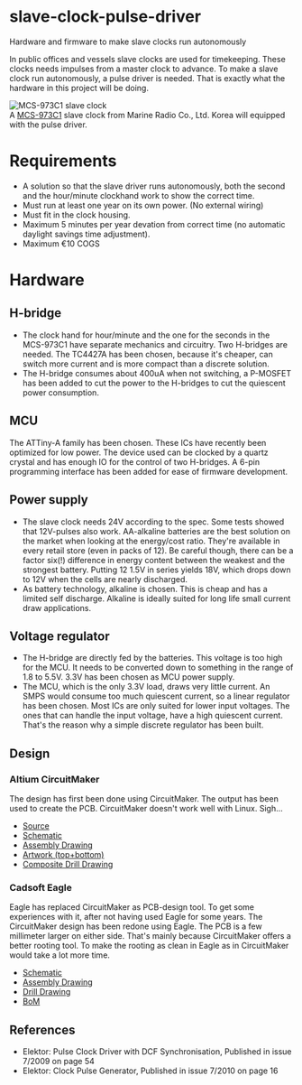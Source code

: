 # slave-clock-pulse-driver
Hardware and firmware to make slave clocks run autonomously


In public offices and vessels slave clocks are used for timekeeping.  These clocks needs impulses from a master clock to advance.  To make a slave clock run autonomously, a pulse driver is needed.  That is exactly what the hardware in this project will be doing.

![MCS-973C1 slave clock](http://mrckorea.com/data/image/MCS_973C1.gif)  
A [MCS-973C1](http://mrckorea.com/element_desc.php?tar=80) slave clock from Marine Radio Co., Ltd. Korea will equipped with the pulse driver.

# Requirements
* A solution so that the slave driver runs autonomously, both the second and the hour/minute clockhand work to show the correct time.
* Must run at least one year on its own power. (No external wiring)
* Must fit in the clock housing.
* Maximum 5 minutes per year devation from correct time (no automatic daylight savings time adjustment).
* Maximum €10 COGS 

# Hardware

## H-bridge
* The clock hand for hour/minute and the one for the seconds in the MCS-973C1 have separate mechanics and circuitry.  Two H-bridges are needed.  The TC4427A has been chosen, because it's cheaper, can switch more current and is more compact than a discrete solution.
* The H-bridge consumes about 400uA when not switching, a P-MOSFET has been added to cut the power to the H-bridges to cut the quiescent power consumption.

## MCU
The ATTiny-A family has been chosen.  These ICs have recently been optimized for low power.  The device used can be clocked by a quartz crystal and has enough IO for the control of two H-bridges.  A 6-pin programming interface has been added for ease of firmware development.

## Power supply
* The slave clock needs 24V according to the spec.  Some tests showed that 12V-pulses also work.  AA-alkaline batteries are the best solution on the market when looking at the energy/cost ratio.  They're available in every retail store (even in packs of 12).  Be careful though, there can be a factor six(!) difference in energy content between the weakest and the strongest battery.  Putting 12 1.5V in series yields 18V, which drops down to 12V when the cells are nearly discharged. 
* As battery technology, alkaline is chosen.  This is cheap and has a limited self discharge.  Alkaline is ideally suited for long life small current draw applications.

## Voltage regulator
* The H-bridge are directly fed by the batteries.  This voltage is too high for the MCU.  It needs to be converted down to something in the range of 1.8 to 5.5V.  3.3V has been chosen as MCU power supply.  
* The MCU, which is the only 3.3V load, draws very little current.  An SMPS would consume too much quiescent current, so a linear regulator has been chosen.  Most ICs are only suited for lower input voltages. The ones that can handle the input voltage, have a high quiescent current.  That's the reason why a simple discrete regulator has been built.

## Design
### Altium CircuitMaker
The design has first been done using CircuitMaker.  The output has been used to create the PCB.
CircuitMaker doesn't work well with Linux. Sigh...
* [Source](http://workspace.circuitmaker.com/Projects/Details/christoph-tack-2/slave-clock-pulse-driver)
* [Schematic](https://drive.google.com/open?id=0B5_mAlpV8IjvYlV4cXJxeVFJTjA)
* [Assembly Drawing](https://drive.google.com/open?id=0B5_mAlpV8IjvdDkxQ2o4Ui1RU00)
* [Artwork (top+bottom)](https://drive.google.com/open?id=0B5_mAlpV8IjvQ2ZOMHNUalFBZUk)
* [Composite Drill Drawing](https://drive.google.com/open?id=0B5_mAlpV8IjvZzFoUnFnN1lVMmc)

### Cadsoft Eagle
Eagle has replaced CircuitMaker as PCB-design tool.  To get some experiences with it, after not having used Eagle for some years.  The CircuitMaker design has been redone using Eagle.  The PCB is a few millimeter larger on either side.  That's mainly because CircuitMaker offers a better rooting tool.  To make the rooting as clean in Eagle as in CircuitMaker would take a lot more time. 
* [Schematic](https://drive.google.com/open?id=0B5_mAlpV8IjveDVlTkxTdXo0UnM)
* [Assembly Drawing](https://drive.google.com/open?id=0B5_mAlpV8IjvZDBnVzdXODJWY3c)
* [Drill Drawing](https://drive.google.com/open?id=0B5_mAlpV8IjvRWVYZmUyM1Z2T3c)
* [BoM](https://drive.google.com/open?id=0B5_mAlpV8IjvZDcycURHQnUzTzA)

## References
* Elektor: Pulse Clock Driver with DCF Synchronisation, Published in issue 7/2009 on page 54
* Elektor: Clock Pulse Generator, Published in issue 7/2010 on page 16

